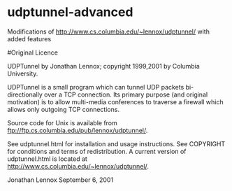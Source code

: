 udptunnel-advanced
==================

Modifications of http://www.cs.columbia.edu/~lennox/udptunnel/ with added features








#Original Licence

UDPTunnel by Jonathan Lennox; copyright 1999,2001 by Columbia University.

UDPTunnel is a small program which can tunnel UDP packets bi-directionally
over a TCP connection.  Its primary purpose (and original motivation) is to
allow multi-media conferences to traverse a firewall which allows only
outgoing TCP connections.

Source code for Unix is available from
<ftp://ftp.cs.columbia.edu/pub/lennox/udptunnel/>.

See udptunnel.html for installation and usage instructions.  See COPYRIGHT
for conditions and terms of redistribution.  A current version of
udptunnel.html is located at
<http://www.cs.columbia.edu/~lennox/udptunnel/>.

Jonathan Lennox
September 6, 2001
